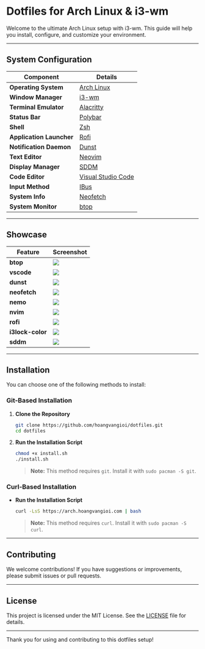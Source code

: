 # Dotfiles for Arch Linux & i3-wm

Welcome to the ultimate Arch Linux setup with i3-wm. This guide will help you install, configure, and customize your environment.

---

## System Configuration

| **Component**            | **Details**                                           |
|--------------------------|-------------------------------------------------------|
| **Operating System**     | [Arch Linux](https://archlinux.org)                   |
| **Window Manager**       | [i3-wm](https://i3wm.org)                             |
| **Terminal Emulator**    | [Alacritty](https://github.com/alacritty/alacritty)   |
| **Status Bar**           | [Polybar](https://github.com/polybar/polybar)         |
| **Shell**                | [Zsh](https://www.zsh.org/)                           |
| **Application Launcher** | [Rofi](https://github.com/davatorium/rofi)            |
| **Notification Daemon**  | [Dunst](https://github.com/dunst-project/dunst)       |
| **Text Editor**          | [Neovim](https://neovim.io)                           |
| **Display Manager**      | [SDDM](https://github.com/sddm/sddm)                  |
| **Code Editor**          | [Visual Studio Code](https://code.visualstudio.com/)  |
| **Input Method**         | [IBus](https://github.com/ibus/ibus)                  |
| **System Info**          | [Neofetch](https://github.com/dylanaraps/neofetch)    |
| **System Monitor**       | [btop](https://github.com/aristocratos/btop)          |

---

## Showcase

| **Feature**       | **Screenshot**                                        |
|-------------------|-------------------------------------------------------|
| **btop**          | ![](https://arch.hoangvangioi.com/btop.png)           |
| **vscode**        | ![](https://arch.hoangvangioi.com/vscode.png)         |
| **dunst**         | ![](https://arch.hoangvangioi.com/dunst.png)          |
| **neofetch**      | ![](https://arch.hoangvangioi.com/neofetch.png#2)       |
| **nemo**          | ![](https://arch.hoangvangioi.com/nemo.png#1)           |
| **nvim**          | ![](https://arch.hoangvangioi.com/nvim_v2.png)           |
| **rofi**          | ![](https://arch.hoangvangioi.com/rofi.png)           |
| **i3lock-color**  | ![](https://arch.hoangvangioi.com/i3lock-color.png)   |
| **sddm**          | ![](https://arch.hoangvangioi.com/sddm.png)           |

---

## Installation

You can choose one of the following methods to install:

### Git-Based Installation

1. **Clone the Repository**

    ```sh
    git clone https://github.com/hoangvangioi/dotfiles.git
    cd dotfiles
    ```

2. **Run the Installation Script**

    ```sh
    chmod +x install.sh
    ./install.sh
    ```
    > **Note:** This method requires `git`. Install it with `sudo pacman -S git`.

### Curl-Based Installation

- **Run the Installation Script**

    ```sh
    curl -LsS https://arch.hoangvangioi.com | bash
    ```
    > **Note:** This method requires `curl`. Install it with `sudo pacman -S curl`.

---

## Contributing

We welcome contributions! If you have suggestions or improvements, please submit issues or pull requests.

---

## License

This project is licensed under the MIT License. See the [LICENSE](LICENSE) file for details.

---

Thank you for using and contributing to this dotfiles setup!
